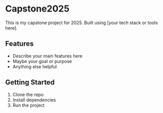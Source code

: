 # Capstone2025

This is my capstone project for 2025. Built using [your tech stack or tools here].

## Features

- Describe your main features here
- Maybe your goal or purpose
- Anything else helpful

## Getting Started

1. Clone the repo
2. Install dependencies
3. Run the project
